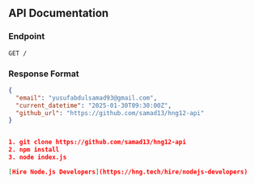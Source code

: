## API Documentation

### Endpoint
`GET /`

### Response Format
```json
{
  "email": "yusufabdulsamad93@gmail.com",
  "current_datetime": "2025-01-30T09:30:00Z",
  "github_url": "https://github.com/samad13/hng12-api"
}


1. git clone https://github.com/samad13/hng12-api
2. npm install
3. node index.js

[Hire Node.js Developers](https://hng.tech/hire/nodejs-developers)
